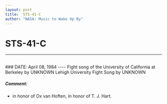```yaml
---
layout: post
title:  STS-41-C
author: "NASA: Music to Wake Up By"
---
```


# STS-41-C
----
<br/>
### DATE: April 08, 1984
----
Fight song of the University of California at Berkeley by UNKNOWN
Lehigh University Fight Song by UNKNOWN

##### Comment:
* in honor of Ox van Hoften,
in honor of T. J. Hart.
